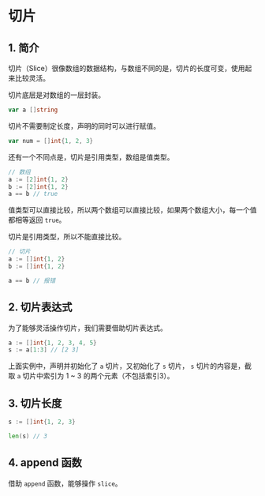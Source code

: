 # 切片

## 1. 简介

切片（Slice）很像数组的数据结构，与数组不同的是，切片的长度可变，使用起来比较灵活。

切片底层是对数组的一层封装。

```go
var a []string
```

切片不需要制定长度，声明的同时可以进行赋值。

```go
var num = []int{1, 2, 3}
```

还有一个不同点是，切片是引用类型，数组是值类型。

```go
// 数组
a := [2]int{1, 2}
b := [2]int{1, 2}
a == b // true
```

值类型可以直接比较，所以两个数组可以直接比较，如果两个数组大小，每一个值都相等返回 `true`。

切片是引用类型，所以不能直接比较。

```go
// 切片
a := []int{1, 2}
b := []int{1, 2}

a == b // 报错
```

## 2. 切片表达式

为了能够灵活操作切片，我们需要借助切片表达式。

```go
a := []int{1, 2, 3, 4, 5}
s := a[1:3] // [2 3]
```

上面实例中，声明并初始化了 `a` 切片，又初始化了 `s` 切片， `s` 切片的内容是，截取 `a` 切片中索引为 1 ~ 3 的两个元素（不包括索引3）。

## 3. 切片长度

```go
s := []int{1, 2, 3}

len(s) // 3
```

## 4. append 函数

借助 `append` 函数，能够操作 `slice`。

```go

```

<comment-comment/> 
